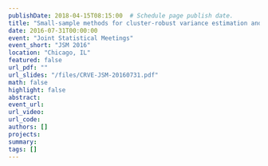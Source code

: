 ```yaml
---
publishDate: 2018-04-15T08:15:00  # Schedule page publish date.
title: "Small-sample methods for cluster-robust variance estimation and hypothesis testing in fixed effects models"
date: 2016-07-31T00:00:00
event: "Joint Statistical Meetings"
event_short: "JSM 2016"
location: "Chicago, IL"
featured: false
url_pdf: ""
url_slides: "/files/CRVE-JSM-20160731.pdf"
math: false
highlight: false
abstract: 
event_url: 
url_video: 
url_code: 
authors: []
projects: 
summary: 
tags: []
---
```

